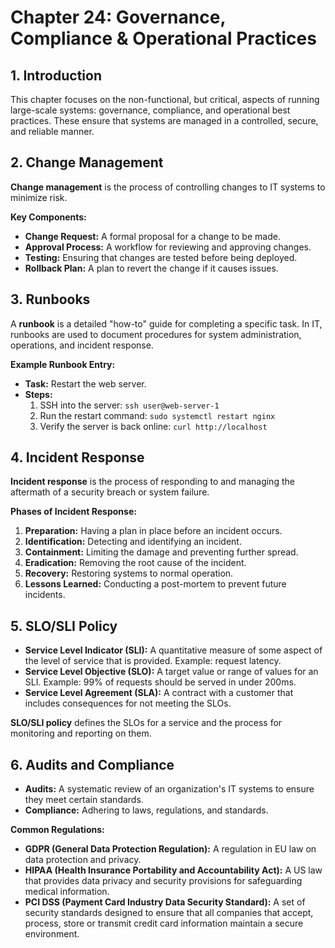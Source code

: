 # Chapter 24: Governance, Compliance & Operational Practices

## 1. Introduction

This chapter focuses on the non-functional, but critical, aspects of running large-scale systems: governance, compliance, and operational best practices. These ensure that systems are managed in a controlled, secure, and reliable manner.

## 2. Change Management

**Change management** is the process of controlling changes to IT systems to minimize risk.

**Key Components:**
- **Change Request:** A formal proposal for a change to be made.
- **Approval Process:** A workflow for reviewing and approving changes.
- **Testing:** Ensuring that changes are tested before being deployed.
- **Rollback Plan:** A plan to revert the change if it causes issues.

## 3. Runbooks

A **runbook** is a detailed "how-to" guide for completing a specific task. In IT, runbooks are used to document procedures for system administration, operations, and incident response.

**Example Runbook Entry:**
- **Task:** Restart the web server.
- **Steps:**
    1. SSH into the server: `ssh user@web-server-1`
    2. Run the restart command: `sudo systemctl restart nginx`
    3. Verify the server is back online: `curl http://localhost`

## 4. Incident Response

**Incident response** is the process of responding to and managing the aftermath of a security breach or system failure.

**Phases of Incident Response:**
1.  **Preparation:** Having a plan in place before an incident occurs.
2.  **Identification:** Detecting and identifying an incident.
3.  **Containment:** Limiting the damage and preventing further spread.
4.  **Eradication:** Removing the root cause of the incident.
5.  **Recovery:** Restoring systems to normal operation.
6.  **Lessons Learned:** Conducting a post-mortem to prevent future incidents.

## 5. SLO/SLI Policy

- **Service Level Indicator (SLI):** A quantitative measure of some aspect of the level of service that is provided. Example: request latency.
- **Service Level Objective (SLO):** A target value or range of values for an SLI. Example: 99% of requests should be served in under 200ms.
- **Service Level Agreement (SLA):** A contract with a customer that includes consequences for not meeting the SLOs.

**SLO/SLI policy** defines the SLOs for a service and the process for monitoring and reporting on them.

## 6. Audits and Compliance

- **Audits:** A systematic review of an organization's IT systems to ensure they meet certain standards.
- **Compliance:** Adhering to laws, regulations, and standards.

**Common Regulations:**
- **GDPR (General Data Protection Regulation):** A regulation in EU law on data protection and privacy.
- **HIPAA (Health Insurance Portability and Accountability Act):** A US law that provides data privacy and security provisions for safeguarding medical information.
- **PCI DSS (Payment Card Industry Data Security Standard):** A set of security standards designed to ensure that all companies that accept, process, store or transmit credit card information maintain a secure environment.
